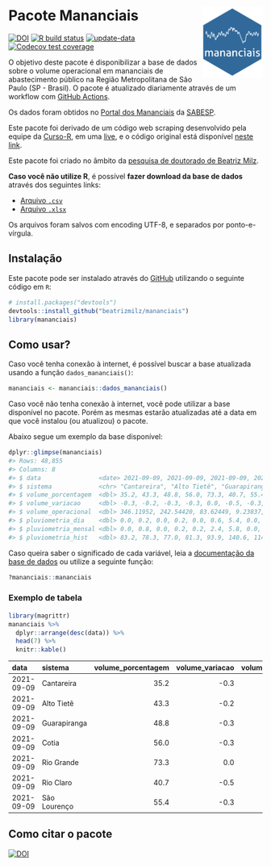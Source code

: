 
<!-- README.md is generated from README.Rmd. Please edit that file -->

# Pacote Mananciais <img src="man/figures/hexlogo.png" align="right" width = "120px"/>

<!-- badges: start -->

[![DOI](https://zenodo.org/badge/DOI/10.5281/zenodo.4733056.svg)](https://doi.org/10.5281/zenodo.4733056)
[![R build
status](https://github.com/beatrizmilz/mananciais/workflows/R-CMD-check/badge.svg)](https://github.com/beatrizmilz/mananciais/actions)
[![update-data](https://github.com/beatrizmilz/mananciais/actions/workflows/2-update_data.yaml/badge.svg)](https://github.com/beatrizmilz/mananciais/actions/workflows/2-update_data.yaml)
[![Codecov test
coverage](https://codecov.io/gh/beatrizmilz/mananciais/branch/master/graph/badge.svg)](https://codecov.io/gh/beatrizmilz/mananciais?branch=master)
<!-- badges: end -->

O objetivo deste pacote é disponibilizar a base de dados sobre o volume
operacional em mananciais de abastecimento público na Região
Metropolitana de São Paulo (SP - Brasil). O pacote é atualizado
diariamente através de um workflow com [GitHub
Actions](https://github.com/beatrizmilz/mananciais/actions).

Os dados foram obtidos no [Portal dos
Mananciais](http://mananciais.sabesp.com.br/Situacao) da
[SABESP](http://site.sabesp.com.br/site/Default.aspx).

Este pacote foi derivado de um código web scraping desenvolvido pela
equipe da [Curso-R](https://www.curso-r.com/), em uma
[live](https://youtu.be/jvZIxrMmOcQ), e o código original está
disponível [neste
link](https://github.com/curso-r/lives/blob/master/drafts/20200730_scraper_sabesp.R).

Este pacote foi criado no âmbito da [pesquisa de doutorado de Beatriz
Milz](https://beatrizmilz.github.io/tese/).

**Caso você não utilize R**, é possível **fazer download da base de
dados** através dos seguintes links:

  - [Arquivo
    `.csv`](https://github.com/beatrizmilz/mananciais/raw/master/inst/extdata/mananciais.csv)
  - [Arquivo
    `.xlsx`](https://github.com/beatrizmilz/mananciais/blob/master/inst/extdata/mananciais.xlsx?raw=true)

Os arquivos foram salvos com encoding UTF-8, e separados por
ponto-e-vírgula.

## Instalação

Este pacote pode ser instalado através do [GitHub](https://github.com/)
utilizando o seguinte código em `R`:

``` r
# install.packages("devtools")
devtools::install_github("beatrizmilz/mananciais")
library(mananciais)
```

## Como usar?

Caso você tenha conexão à internet, é possível buscar a base atualizada
usando a função `dados_mananciais()`:

``` r
mananciais <- mananciais::dados_mananciais() 
```

Caso você não tenha conexão à internet, você pode utilizar a base
disponível no pacote. Porém as mesmas estarão atualizadas até a data em
que você instalou (ou atualizou) o pacote.

Abaixo segue um exemplo da base disponível:

``` r
dplyr::glimpse(mananciais)
#> Rows: 48,855
#> Columns: 8
#> $ data                <date> 2021-09-09, 2021-09-09, 2021-09-09, 2021-09-09, 2…
#> $ sistema             <chr> "Cantareira", "Alto Tietê", "Guarapiranga", "Cotia…
#> $ volume_porcentagem  <dbl> 35.2, 43.3, 48.8, 56.0, 73.3, 40.7, 55.4, 35.5, 43…
#> $ volume_variacao     <dbl> -0.3, -0.2, -0.3, -0.3, 0.0, -0.5, -0.3, -0.2, -0.…
#> $ volume_operacional  <dbl> 346.11952, 242.54420, 83.62449, 9.23837, 82.20049,…
#> $ pluviometria_dia    <dbl> 0.0, 0.2, 0.0, 0.2, 0.0, 0.6, 5.4, 0.0, 0.0, 0.0, …
#> $ pluviometria_mensal <dbl> 0.0, 0.8, 0.0, 0.2, 0.2, 2.4, 5.8, 0.0, 0.6, 0.0, …
#> $ pluviometria_hist   <dbl> 83.2, 78.3, 77.0, 81.3, 93.9, 140.6, 114.0, 83.2, …
```

Caso queira saber o significado de cada variável, leia a [documentação
da base de
dados](https://beatrizmilz.github.io/mananciais/reference/mananciais.html)
ou utilize a seguinte função:

``` r
?mananciais::mananciais
```

### Exemplo de tabela

``` r
library(magrittr)
mananciais %>% 
  dplyr::arrange(desc(data)) %>% 
  head(7) %>%
  knitr::kable()
```

| data       | sistema      | volume\_porcentagem | volume\_variacao | volume\_operacional | pluviometria\_dia | pluviometria\_mensal | pluviometria\_hist |
| :--------- | :----------- | ------------------: | ---------------: | ------------------: | ----------------: | -------------------: | -----------------: |
| 2021-09-09 | Cantareira   |                35.2 |            \-0.3 |           346.11952 |               0.0 |                  0.0 |               83.2 |
| 2021-09-09 | Alto Tietê   |                43.3 |            \-0.2 |           242.54420 |               0.2 |                  0.8 |               78.3 |
| 2021-09-09 | Guarapiranga |                48.8 |            \-0.3 |            83.62449 |               0.0 |                  0.0 |               77.0 |
| 2021-09-09 | Cotia        |                56.0 |            \-0.3 |             9.23837 |               0.2 |                  0.2 |               81.3 |
| 2021-09-09 | Rio Grande   |                73.3 |              0.0 |            82.20049 |               0.0 |                  0.2 |               93.9 |
| 2021-09-09 | Rio Claro    |                40.7 |            \-0.5 |             5.56545 |               0.6 |                  2.4 |              140.6 |
| 2021-09-09 | São Lourenço |                55.4 |            \-0.3 |            49.18077 |               5.4 |                  5.8 |              114.0 |

## Como citar o pacote

[![DOI](https://zenodo.org/badge/DOI/10.5281/zenodo.4733056.svg)](https://doi.org/10.5281/zenodo.4733056)
